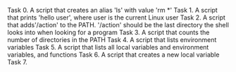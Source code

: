 Task 0. A script that creates an alias 'ls' with value 'rm *'
Task 1. A script that prints 'hello user', where user is the current Linux user
Task 2. A script that adds'/action' to the PATH. '/action' should be the last directory the shell looks into when looking for a program
Task 3. A script that counts the number of directories in the PATH
Task 4. A script that lists environment variables
Task 5. A script that lists all local variables and environment variables, and functions
Task 6. A script that creates a new local variable
Task 7. 
